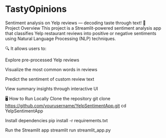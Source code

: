 # TastyOpinions
Sentiment analysis on Yelp reviews — decoding taste through text!
📌 Project Overview
This project is a Streamlit-powered sentiment analysis app that classifies Yelp restaurant reviews into positive or negative sentiments using Natural Language Processing (NLP) techniques.

🔍 It allows users to:

Explore pre-processed Yelp reviews

Visualize the most common words in reviews

Predict the sentiment of custom review text

View summary insights through interactive UI

🖥️ How to Run Locally
Clone the repository
git clone https://github.com/yourusername/YelpSentimentApp.git
cd YelpSentimentApp

Install dependencies
pip install -r requirements.txt

Run the Streamlit app
streamlit run streamlit_app.py


